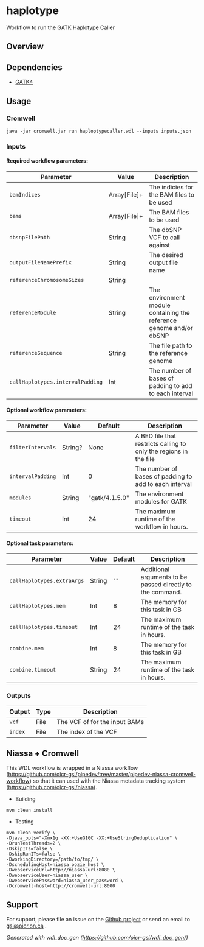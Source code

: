 # haplotype

Workflow to run the GATK Haplotype Caller

## Overview

## Dependencies

* [GATK4](https://gatk.broadinstitute.org/hc/en-us/articles/360037225632-HaplotypeCaller)


## Usage

### Cromwell
```
java -jar cromwell.jar run haploptypecaller.wdl --inputs inputs.json
```

### Inputs

#### Required workflow parameters:
Parameter|Value|Description
---|---|---
`bamIndices`|Array[File]+|The indicies for the BAM files to be used
`bams`|Array[File]+|The BAM files to be used
`dbsnpFilePath`|String|The dbSNP VCF to call against
`outputFileNamePrefix`|String|The desired output file name
`referenceChromosomeSizes`|String|
`referenceModule`|String|The environment module containing the reference genome and/or dbSNP
`referenceSequence`|String|The file path to the reference genome
`callHaplotypes.intervalPadding`|Int|The number of bases of padding to add to each interval


#### Optional workflow parameters:
Parameter|Value|Default|Description
---|---|---|---
`filterIntervals`|String?|None|A BED file that restricts calling to only the regions in the file
`intervalPadding`|Int|0|The number of bases of padding to add to each interval
`modules`|String|"gatk/4.1.5.0"|The environment modules for GATK
`timeout`|Int|24|The maximum runtime of the workflow in hours.


#### Optional task parameters:
Parameter|Value|Default|Description
---|---|---|---
`callHaplotypes.extraArgs`|String|""|Additional arguments to be passed directly to the command.
`callHaplotypes.mem`|Int|8|The memory for this task in GB
`callHaplotypes.timeout`|Int|24|The maximum runtime of the task in hours.
`combine.mem`|Int|8|The memory for this task in GB
`combine.timeout`|String|24|The maximum runtime of the task in hours.


### Outputs

Output | Type | Description
---|---|---
`vcf`|File|The VCF of for the input BAMs
`index`|File|The index of the VCF


## Niassa + Cromwell

This WDL workflow is wrapped in a Niassa workflow (https://github.com/oicr-gsi/pipedev/tree/master/pipedev-niassa-cromwell-workflow) so that it can used with the Niassa metadata tracking system (https://github.com/oicr-gsi/niassa).

* Building
```
mvn clean install
```

* Testing
```
mvn clean verify \
-Djava_opts="-Xmx1g -XX:+UseG1GC -XX:+UseStringDeduplication" \
-DrunTestThreads=2 \
-DskipITs=false \
-DskipRunITs=false \
-DworkingDirectory=/path/to/tmp/ \
-DschedulingHost=niassa_oozie_host \
-DwebserviceUrl=http://niassa-url:8080 \
-DwebserviceUser=niassa_user \
-DwebservicePassword=niassa_user_password \
-Dcromwell-host=http://cromwell-url:8000
```

## Support

For support, please file an issue on the [Github project](https://github.com/oicr-gsi) or send an email to gsi@oicr.on.ca .

_Generated with wdl_doc_gen (https://github.com/oicr-gsi/wdl_doc_gen/)_
